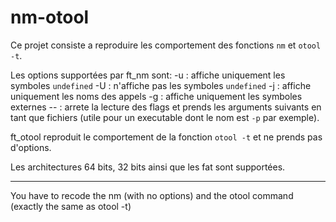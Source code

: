 # nm-otool

Ce projet consiste a reproduire les comportement des fonctions `nm` et `otool -t`.

Les options supportées par ft_nm sont:
  -u : affiche uniquement les symboles `undefined`
  -U : n'affiche pas les symboles `undefined`
  -j : affiche uniquement les noms des appels
  -g : affiche uniquement les symboles externes
  -- : arrete la lecture des flags et prends les arguments suivants en tant que fichiers (utile pour un executable dont le nom est `-p` par exemple).

ft_otool reproduit le comportement de la fonction `otool -t` et ne prends pas d'options.

Les architectures 64 bits, 32 bits ainsi que les fat sont supportées.

---------------------------

You have to recode the nm (with no options) and the otool command (exactly the same as otool -t)